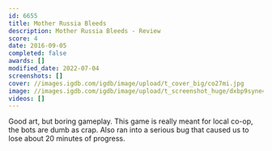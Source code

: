 ```yaml
---
id: 6655
title: Mother Russia Bleeds
description: Mother Russia Bleeds - Review
score: 4
date: 2016-09-05
completed: false
awards: []
modified_date: 2022-07-04
screenshots: []
cover: //images.igdb.com/igdb/image/upload/t_cover_big/co27mi.jpg
image: //images.igdb.com/igdb/image/upload/t_screenshot_huge/dxbp9syne48gvt8ecjau.jpg
videos: []
---
```

Good art, but boring gameplay. This game is really meant for local co-op, the bots are dumb as crap. Also ran into a serious bug that caused us to lose about 20 minutes of progress.